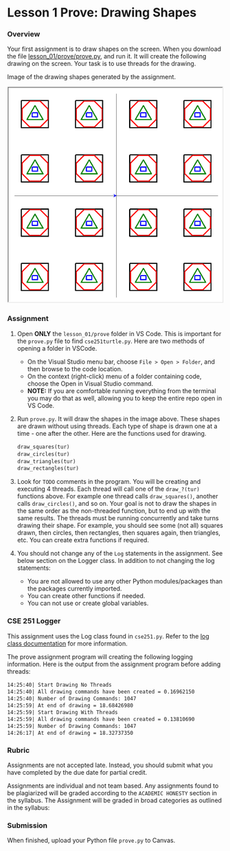 # Lesson 1 Prove: Drawing Shapes

### Overview

Your first assignment is to draw shapes on the screen. When you download the file [lesson_01/prove/prove.py](../prove/prove.py), and run it. It will create the following drawing on the screen. Your task is to use threads for the drawing.

Image of the drawing shapes generated by the assignment.

![](assets/shapes.png)

### Assignment

1. Open **ONLY** the `lesson_01/prove` folder in VS Code. This is important for the `prove.py` file to find `cse251turtle.py`. Here are two methods of opening a folder in VSCode.
	- On the Visual Studio menu bar, choose `File > Open > Folder`, and then browse to the code location.
	- On the context (right-click) menu of a folder containing code, choose the Open in Visual Studio command.
    - **NOTE:** If you are comfortable running everything from the terminal you may do that as well, allowing you to keep the entire repo open in VS Code.
2. Run `prove.py`. It will draw the shapes in the image above. These shapes are drawn without using threads. Each type of shape is drawn one at a time - one after the other. Here are the functions used for drawing.

	```python
	draw_squares(tur)
	draw_circles(tur)
	draw_triangles(tur)
	draw_rectangles(tur)
	```

3. Look for `TODO` comments in the program. You will be creating and executing 4 threads. Each thread will call one of the `draw_?(tur)` functions above. For example one thread calls `draw_squares()`, another calls `draw_circles()`, and so on. Your goal is not to draw the shapes in the same order as the non-threaded function, but to end up with the same results. The threads must be running concurrently and take turns drawing their shape. For example, you should see some (not all) squares drawn, then circles, then rectangles, then squares again, then triangles, etc. You can create extra functions if required.
4. You should not change any of the `Log` statements in the assignment. See below section on the Logger class. In addition to not changing the log statements:
    - You are not allowed to use any other Python modules/packages than the packages currently imported.
    - You can create other functions if needed.
    - You can not use or create global variables.

### CSE 251 Logger

This assignment uses the Log class found in `cse251.py`. Refer to the [log class documentation](../canvas/package.md) for more information.

The prove assignment program will creating the following logging information. Here is the output from the assignment program before adding threads:

```text
14:25:40| Start Drawing No Threads
14:25:40| All drawing commands have been created = 0.16962150
14:25:40| Number of Drawing Commands: 1047
14:25:59| At end of drawing = 18.68426980
14:25:59| Start Drawing With Threads
14:25:59| All drawing commands have been created = 0.13810690
14:25:59| Number of Drawing Commands: 1047
14:26:17| At end of drawing = 18.32737350

```

### Rubric

Assignments are not accepted late. Instead, you should submit what you have completed by the due date for partial credit.

Assignments are individual and not team based. Any assignments found to be plagiarized will be graded according to the `ACADEMIC HONESTY` section in the syllabus. The Assignment will be graded in broad categories as outlined in the syllabus:

### Submission

When finished, upload your Python file `prove.py` to Canvas.